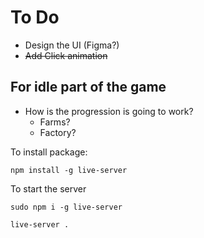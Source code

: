 # To Do

- Design the UI (Figma?)
- ~~Add Click animation~~

## For idle part of the game
- How is the progression is going to work?
  - Farms?
  - Factory?

To install package:

`npm install -g live-server`

To start the server

`sudo npm i -g live-server`

`live-server .`
